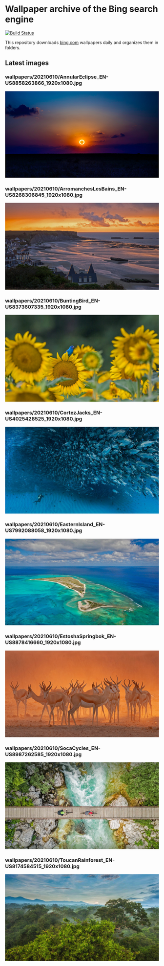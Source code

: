 # Wallpaper archive of the Bing search engine

[![Build Status](https://travis-ci.org/kijart/bing-daily-images-dl.svg?branch=wallpapers)](https://travis-ci.org/kijart/bing-daily-images-dl)

This repository downloads [bing.com](https://www.bing.com) wallpapers daily and organizes them in folders.

## Latest images

<!-- Wallpapers -->

### wallpapers/20210610/AnnularEclipse_EN-US8858263866_1920x1080.jpg

![wallpapers/20210610/AnnularEclipse_EN-US8858263866_1920x1080.jpg](wallpapers/20210610/AnnularEclipse_EN-US8858263866_1920x1080.jpg)

### wallpapers/20210610/ArromanchesLesBains_EN-US8268306845_1920x1080.jpg

![wallpapers/20210610/ArromanchesLesBains_EN-US8268306845_1920x1080.jpg](wallpapers/20210610/ArromanchesLesBains_EN-US8268306845_1920x1080.jpg)

### wallpapers/20210610/BuntingBird_EN-US8373607335_1920x1080.jpg

![wallpapers/20210610/BuntingBird_EN-US8373607335_1920x1080.jpg](wallpapers/20210610/BuntingBird_EN-US8373607335_1920x1080.jpg)

### wallpapers/20210610/CortezJacks_EN-US4025428525_1920x1080.jpg

![wallpapers/20210610/CortezJacks_EN-US4025428525_1920x1080.jpg](wallpapers/20210610/CortezJacks_EN-US4025428525_1920x1080.jpg)

### wallpapers/20210610/EasternIsland_EN-US7992088058_1920x1080.jpg

![wallpapers/20210610/EasternIsland_EN-US7992088058_1920x1080.jpg](wallpapers/20210610/EasternIsland_EN-US7992088058_1920x1080.jpg)

### wallpapers/20210610/EstoshaSpringbok_EN-US8878416660_1920x1080.jpg

![wallpapers/20210610/EstoshaSpringbok_EN-US8878416660_1920x1080.jpg](wallpapers/20210610/EstoshaSpringbok_EN-US8878416660_1920x1080.jpg)

### wallpapers/20210610/SocaCycles_EN-US8987262585_1920x1080.jpg

![wallpapers/20210610/SocaCycles_EN-US8987262585_1920x1080.jpg](wallpapers/20210610/SocaCycles_EN-US8987262585_1920x1080.jpg)

### wallpapers/20210610/ToucanRainforest_EN-US8174584515_1920x1080.jpg

![wallpapers/20210610/ToucanRainforest_EN-US8174584515_1920x1080.jpg](wallpapers/20210610/ToucanRainforest_EN-US8174584515_1920x1080.jpg)


